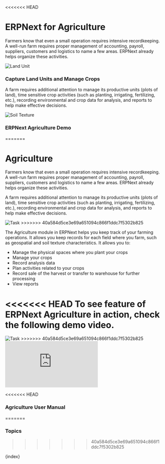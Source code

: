 <<<<<<< HEAD
# ERPNext for Agriculture

Farmers know that even a small operation requires intensive recordkeeping. A well-run farm requires proper management of accounting, payroll, suppliers, customers and logistics to name a few areas. ERPNext already helps organize these activities.

<img class="screenshot" alt="Land Unit" src="{{docs_base_url}}/assets/img/agriculture/land-unit.png">

### Capture Land Units and Manage Crops

A farm requires additional attention to manage its productive units (plots of land), time sensitive crop activities (such as planting, irrigating, fertilizing, etc.), recording environmental and crop data for analysis, and reports to help make effective decisions.

<img class="screenshot" alt="Soil Texture" src="{{docs_base_url}}/assets/img/agriculture/soil-texture.png">

### ERPNext Agriculture Demo
=======
# Agriculture

Farmers know that even a small operation requires intensive recordkeeping. A well-run farm requires proper management of accounting, payroll, suppliers, customers and logistics to name a few areas. ERPNext already helps organize these activities.

A farm requires additional attention to manage its productive units (plots of land), time sensitive crop activities (such as planting, irrigating, fertilizing, etc.), recording environmental and crop data for analysis, and reports to help make effective decisions.

<img class="screenshot" alt="Task" src="{{docs_base_url}}/assets/img/agriculture/agri_desk.png">
>>>>>>> 40a584d5ce3e69a651094c866f1ddc7f5302b825

The Agriculture module in ERPNext helps you keep track of your farming operations. It allows you keep records for each field where you farm, such as geospatial and soil texture characteristics. It allows you to:

* Manage the physical spaces where you plant your crops
* Manage your crops
* Record analysis data
* Plan activities related to your crops
* Record sale of the harvest or transfer to warehouse for further processing
* View reports

<<<<<<< HEAD
To see feature of ERPNext Agriculture in action, check the following demo video.
=======
<img class="screenshot" alt="Task" src="{{docs_base_url}}/assets/img/agriculture/agri_doctypes.png">
>>>>>>> 40a584d5ce3e69a651094c866f1ddc7f5302b825

<div class="embed-container">
    <iframe src="https://www.youtube.com/embed/A14cnWwE0vQ?rel=0" frameborder="0" allow="autoplay; encrypted-media" allowfullscreen></iframe>
</div>

<<<<<<< HEAD
### Agriculture User Manual
=======
### Topics
>>>>>>> 40a584d5ce3e69a651094c866f1ddc7f5302b825

{index}